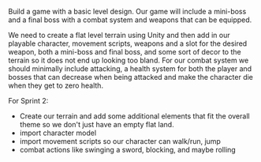 Build a game with a basic level design. Our game will include a mini-boss and a final boss with a combat system and weapons that can be equipped.

We need to create a flat level terrain using Unity and then add in our playable character, movement scripts, weapons and a slot for the desired weapon, both a mini-boss and final boss, and some sort of decor to the terrain so it does not end up looking too bland. For our combat system we should minimally include attacking, a health system for both the player and bosses that can decrease when being attacked and make the character die when they get to zero health.

For Sprint 2: 
  - Create our terrain and add some additional elements that fit the overall theme so we don't just have an empty flat land. 
  - import character model
  - import movement scripts so our character can walk/run, jump
  - combat actions like swinging a sword, blocking, and maybe rolling
